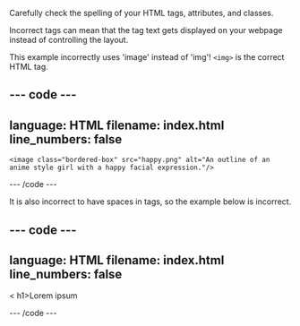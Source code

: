 Carefully check the spelling of your HTML tags, attributes, and classes. 

Incorrect tags can mean that the tag text gets displayed on your webpage instead of controlling the layout.

This example incorrectly uses 'image' instead of 'img'! `<img>` is the correct HTML tag. 

--- code ---
---
language: HTML
filename: index.html
line_numbers: false
---

    <image class="bordered-box" src="happy.png" alt="An outline of an anime style girl with a happy facial expression."/>

--- /code ---

It is also incorrect to have spaces in tags, so the example below is incorrect. 

--- code ---
---
language: HTML
filename: index.html
line_numbers: false
---

< h1>Lorem ipsum</h1>

--- /code ---
